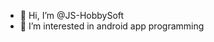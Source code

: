 - 👋 Hi, I’m @JS-HobbySoft
- 👀 I’m interested in android app programming

<!---
JS-HobbySoft/JS-HobbySoft is a ✨ special ✨ repository because its `README.md` (this file) appears on your GitHub profile.
You can click the Preview link to take a look at your changes.
--->

